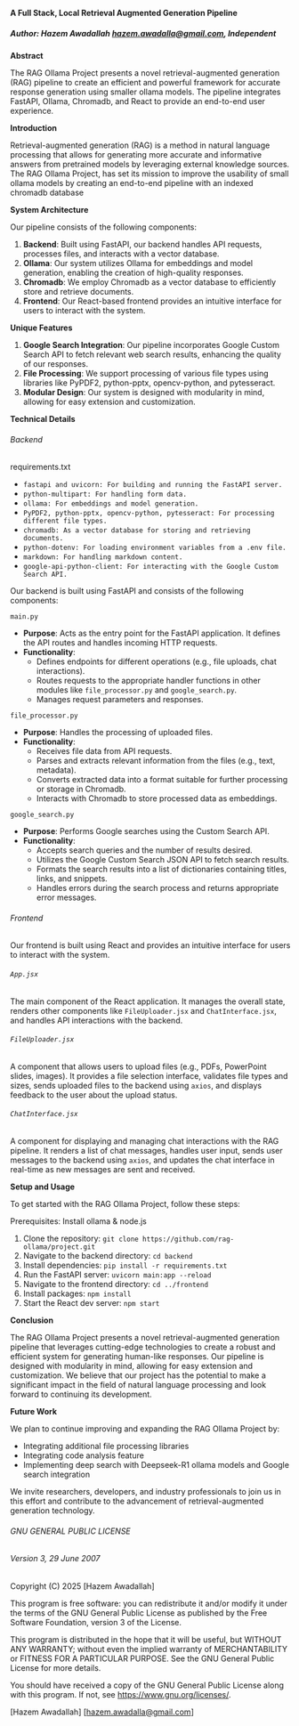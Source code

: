 **A Full Stack, Local Retrieval Augmented Generation Pipeline**

##### Author: Hazem Awadallah <hazem.awadalla@gmail.com>, Independent


**Abstract**

The RAG Ollama Project presents a novel retrieval-augmented generation (RAG) pipeline to create an efficient and powerful framework for accurate response generation using  smaller ollama models. The pipeline integrates FastAPI, Ollama, Chromadb, and React to provide an end-to-end user experience. 

**Introduction**

Retrieval-augmented generation (RAG) is a method in natural language processing that allows for generating more accurate and informative answers from pretrained models by leveraging external knowledge sources. The RAG Ollama Project, has set its mission to improve the usability of small ollama models  by creating an end-to-end pipeline with an indexed chromadb database

**System Architecture**
 
Our pipeline consists of the following components:

1. **Backend**: Built using FastAPI, our backend handles API requests, processes files, and interacts with a vector database.
2. **Ollama**: Our system utilizes Ollama for embeddings and model generation, enabling the creation of high-quality responses.
3. **Chromadb**: We employ Chromadb as a vector database to efficiently store and retrieve documents.
4. **Frontend**: Our React-based frontend provides an intuitive interface for users to interact with the system.

**Unique Features**

1. **Google Search Integration**: Our pipeline incorporates Google Custom Search API to fetch relevant web search results, enhancing the quality of our responses.
2. **File Processing**: We support processing of various file types using libraries like PyPDF2, python-pptx, opencv-python, and pytesseract.
3. **Modular Design**: Our system is designed with modularity in mind, allowing for easy extension and customization.

**Technical Details**
###### Backend

requirements.txt

- `fastapi and uvicorn: For building and running the FastAPI server.`
- `python-multipart: For handling form data.`
- `ollama: For embeddings and model generation.`
- `PyPDF2, python-pptx, opencv-python, pytesseract: For processing different file types.`
- `chromadb: As a vector database for storing and retrieving documents.`
- `python-dotenv: For loading environment variables from a .env file.`
- `markdown: For handling markdown content.`
- `google-api-python-client: For interacting with the Google Custom Search API.`

Our backend is built using FastAPI and consists of the following components:

 `main.py`
- **Purpose**: Acts as the entry point for the FastAPI application. It defines the API routes and handles incoming HTTP requests.
- **Functionality**:
  - Defines endpoints for different operations (e.g., file uploads, chat interactions).
  - Routes requests to the appropriate handler functions in other modules like `file_processor.py` and `google_search.py`.
  - Manages request parameters and responses.

 `file_processor.py`
- **Purpose**: Handles the processing of uploaded files.
- **Functionality**:
  - Receives file data from API requests.
  - Parses and extracts relevant information from the files (e.g., text, metadata).
  - Converts extracted data into a format suitable for further processing or storage in Chromadb.
  - Interacts with Chromadb to store processed data as embeddings.

`google_search.py`
- **Purpose**: Performs Google searches using the Custom Search API.
- **Functionality**:
  - Accepts search queries and the number of results desired.
  - Utilizes the Google Custom Search JSON API to fetch search results.
  - Formats the search results into a list of dictionaries containing titles, links, and snippets.
  - Handles errors during the search process and returns appropriate error messages.


###### Frontend

Our frontend is built using React and provides an intuitive interface for users to interact with the system. 

###### `App.jsx`
The main component of the React application. It manages the overall state, renders other components like `FileUploader.jsx` and `ChatInterface.jsx`, and handles API interactions with the backend.

###### `FileUploader.jsx`
A component that allows users to upload files (e.g., PDFs, PowerPoint slides, images). It provides a file selection interface, validates file types and sizes, sends uploaded files to the backend using `axios`, and displays feedback to the user about the upload status.

###### `ChatInterface.jsx`
A component for displaying and managing chat interactions with the RAG pipeline. It renders a list of chat messages, handles user input, sends user messages to the backend using `axios`, and updates the chat interface in real-time as new messages are sent and received.


**Setup and Usage**

To get started with the RAG Ollama Project, follow these steps:

Prerequisites: Install ollama & node.js 

1. Clone the repository: `git clone https://github.com/rag-ollama/project.git`
2. Navigate to the backend directory: `cd backend`
3. Install dependencies: `pip install -r requirements.txt`
4. Run the FastAPI server: `uvicorn main:app --reload`
5. Navigate to the frontend directory: `cd ../frontend`
6. Install packages: `npm install`
7. Start the React dev server: `npm start`

**Conclusion**
  
The RAG Ollama Project presents a novel retrieval-augmented generation pipeline that leverages cutting-edge technologies to create a robust and efficient system for generating human-like responses. Our pipeline is designed with modularity in mind, allowing for easy extension and customization. We believe that our project has the potential to make a significant impact in the field of natural language processing and look forward to continuing its development.

**Future Work**

We plan to continue improving and expanding the RAG Ollama Project by:

- Integrating additional file processing libraries
- Integrating code analysis feature
- Implementing deep search with Deepseek-R1 ollama models and Google search integration

We invite researchers, developers, and industry professionals to join us in this effort and contribute to the advancement of retrieval-augmented generation technology.

###### GNU GENERAL PUBLIC LICENSE
###### Version 3, 29 June 2007

Copyright (C) 2025 [Hazem Awadallah]

This program is free software: you can redistribute it and/or modify
it under the terms of the GNU General Public License as published by
the Free Software Foundation, version 3 of the License.

This program is distributed in the hope that it will be useful,
but WITHOUT ANY WARRANTY; without even the implied warranty of
MERCHANTABILITY or FITNESS FOR A PARTICULAR PURPOSE.  See the
GNU General Public License for more details.

You should have received a copy of the GNU General Public License
along with this program.  If not, see <https://www.gnu.org/licenses/>.

[Hazem Awadallah]
[hazem.awadalla@gmail.com]
